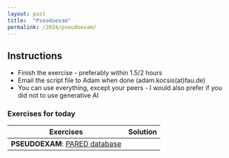 ```yaml
---
layout: post
title:  "Pseudoexam"
permalink: /2024/pseudoexam/
---
```



## Instructions

- Finish the exercise - preferably within 1.5/2 hours
- Email the script file to Adam when done (adam.kocsis(at)fau.de)
- You can use everything, except your peers - I would also prefer if you did not to use generative AI

### Exercises for today

| Exercises                                                                                                       | Solution |
|-----------------------------------------------------------------------------------------------------------------|----------|
| **PSEUDOEXAM**: [ PARED database ](https://adamtkocsis.com/rkheion/Exercises/2025-02-03_pared_basics.html) |          |
